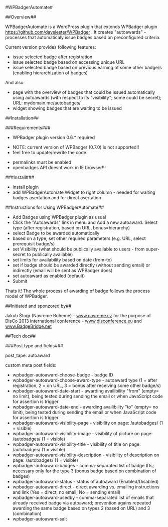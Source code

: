#WPBadgerAutomate#

##Overview##

WPBadgerAutomate is a WordPress plugin that extends WPBadger plugin https://github.com/davelester/WPBadger . It creates "autoawards" - processes that automaticaly issue badges based on preconfigured criteria.

Current version provides following features:
* issue selected badge after registration
* issue selected badge based on accessing unique URL
* issue selected badge based on previous earning of some other badge/s (enabling hierarchization of badges)

And also:
* page with the overview of badges that could be issued automatically using autoawards (with respect to its "visibility"; some could be secret); URL: mydomain.me/autobadges/
* widget showing badges that are waiting to be issued

##Installation##

###Requirements###

* WPBadger plugin version 0.6.* required
 - NOTE: current version of WPBadger (0.7.0) is not supported!!
 - feel free to update/rewrite the code
* permalinks must be enabled
* openbadges API doesnt work in IE browser!!!

###Install###

- install plugin
- add WPBadgerAutomate Widget to right column - needed for waiting badges asertation and for direct asertation

##Instructions for Using WPBadgerAutomate##

* Add Badges using WPBadger plugin as usual
* Click the "Autoawards" link in menu and Add a new autoaward. Select type (after registration, based on URL, bonus=hierarchy)
* select Badge to be awarded automatically
* based on a type, set other required parameters (e.g. URL, select prerequisit badge/s)
* set Visibility (what should be publically available to users - from super-secret to publically available)
* set limits for availability based on date (from-to)
* set if badge should be awarded directly (without sending email) or indirectly (email will be sent as WPBadger does)
* set autoaward as enabled (default)
* Submit

Thats it! The whole process of awarding of badge follows the process model of WPBadger.

##Initiated and sponzored by##

Jakub Štogr (Navreme Boheme) - www.navreme.cz
 for the purpose of DisCo 2013 international conference - www.disconference.eu and www.BadgeBridge.net

##Tech doc##

###Post type and fields###

post_tape: autoaward

custom meta post fields:

* wpbadger-autoaward-choose-badge - badge ID
* wpbadger-autoaward-choose-award-type - autoaward type (1 = after registration, 2 = on URL, 3 = bonus after receiving some other badge/s)
* wpbadger-autoaward-date-start - awarding availibility "from" (empty= no limit), being tested during sending the email or when JavaScript code for assertion is trigger
* wpbadger-autoaward-date-end - awarding availibility "to" (empty= no limit), being tested during sending the email or when JavaScript code for assertion is trigger
* wpbadger-autoaward-visibility-page - visibility on page: /autobadges/ (1 = visible)
* wpbadger-autoaward-visibility-image - visibility of picture on page: /autobadges/ (1 = visible)
* wpbadger-autoaward-visibility-title - visibility of title on page: /autobadges/ (1 = visible)
* wpbadger-autoaward-visibility-description - visibility of description on page: /autobadges/ (1 = visible)
* wpbadger-autoaward-badges - comma-separated list of badge IDs; necessary only for the type 3 (bonus badge based on combination of badges)
* wpbadger-autoaward-status - status of autoaward (Enabled/Disabled)
* wpbadger-autoaward-direct - direct awarding vs. emailing instructions and link (Yes = direct, no email; No = sending email)
* wpbadger-autoaward-usedby - comma-separated list of emails that already received badge via autoaward; prevention agains repeated awarding the same badge based on types 2 (based on URL) and 3 (combination)
* wpbadger-autoaward-salt
